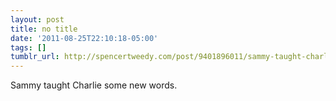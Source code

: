 ```yaml
---
layout: post
title: no title
date: '2011-08-25T22:10:18-05:00'
tags: []
tumblr_url: http://spencertweedy.com/post/9401896011/sammy-taught-charlie-some-new-words
---
```


    

Sammy taught Charlie some new words.
